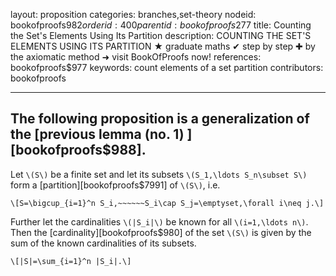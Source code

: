 layout: proposition
categories: branches,set-theory
nodeid: bookofproofs$982
orderid: 400
parentid: bookofproofs$277
title: Counting the Set's Elements Using Its Partition
description: COUNTING THE SET'S ELEMENTS USING ITS PARTITION ★ graduate maths ✔ step by step ✚ by the axiomatic method ➜ visit BookOfProofs now!
references: bookofproofs$977
keywords: count elements of a set partition
contributors: bookofproofs

---
The following proposition is a generalization of the [previous lemma (no. 1) ][bookofproofs$988].
---

Let `\(S\)` be a finite set and let its subsets `\(S_1,\ldots S_n\subset S\)` form a [partition][bookofproofs$7991] of `\(S\)`, i.e. 

`\[S=\bigcup_{i=1}^n S_i,~~~~~~S_i\cap S_j=\emptyset,\forall i\neq j.\]`

Further let the cardinalities `\(|S_i|\)` be known for all `\(i=1,\ldots n\)`. Then the [cardinality][bookofproofs$980]  of the set `\(S\)` is given by the sum of the known cardinalities of its subsets.

`\[|S|=\sum_{i=1}^n |S_i|.\]`

